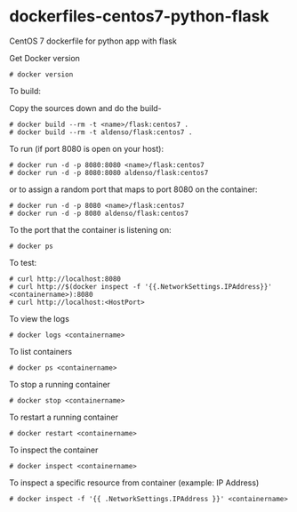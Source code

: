 dockerfiles-centos7-python-flask
================================

CentOS 7 dockerfile for python app with flask

Get Docker version

	# docker version

To build:

Copy the sources down and do the build-

	# docker build --rm -t <name>/flask:centos7 .
	# docker build --rm -t aldenso/flask:centos7 .

To run (if port 8080 is open on your host):

	# docker run -d -p 8080:8080 <name>/flask:centos7
	# docker run -d -p 8080:8080 aldenso/flask:centos7

or to assign a random port that maps to port 8080 on the container:

	# docker run -d -p 8080 <name>/flask:centos7
	# docker run -d -p 8080 aldenso/flask:centos7

To the port that the container is listening on:

	# docker ps

To test:

	# curl http://localhost:8080
	# curl http://$(docker inspect -f '{{.NetworkSettings.IPAddress}}' <containername>):8080
	# curl http://localhost:<HostPort>

To view the logs

	# docker logs <containername>

To list containers

	# docker ps <containername>

To stop a running container

	# docker stop <containername>

To restart a running container

	# docker restart <containername>

To inspect the container

	# docker inspect <containername>

To inspect a specific resource from container (example: IP Address)

	# docker inspect -f '{{ .NetworkSettings.IPAddress }}' <containername>
